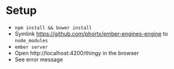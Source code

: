 # Setup

- `npm install && bower install`
- Symlink https://github.com/phortx/ember-engines-engine to `node_modules`
- `ember server`
- Open http://localhost:4200/thingy in the browser
- See error message
